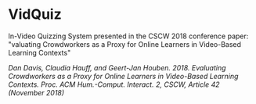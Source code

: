 # VidQuiz

In-Video Quizzing System presented in the CSCW 2018 conference paper: "valuating Crowdworkers as a Proxy for Online Learners in Video-Based Learning Contexts"




*Dan Davis, Claudia Hauff, and Geert-Jan Houben. 2018. Evaluating Crowdworkers as a Proxy for Online Learners in Video-Based Learning Contexts. Proc. ACM Hum.-Comput. Interact. 2, CSCW, Article 42 (November 2018)*


